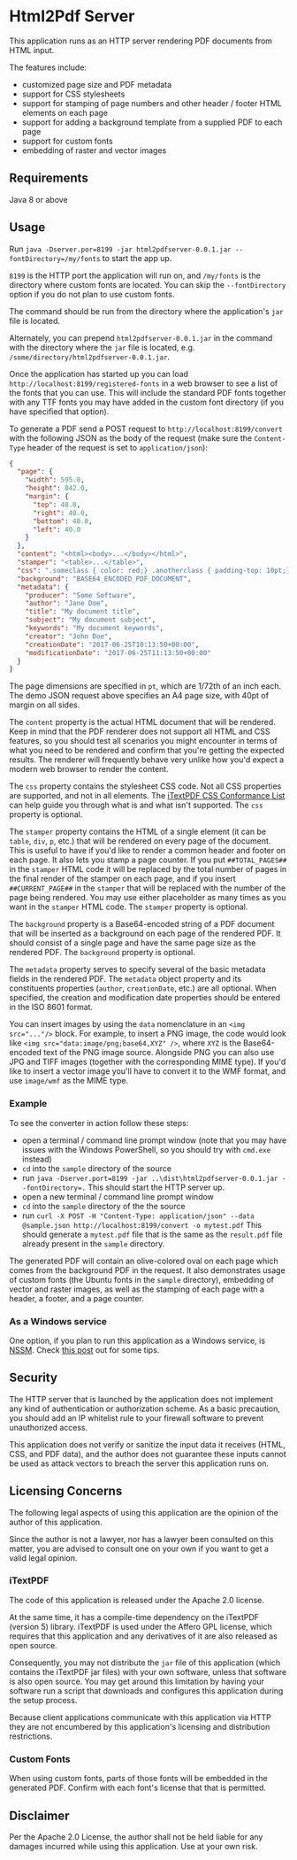 # Html2Pdf Server

This application runs as an HTTP server rendering PDF documents from HTML input.

The features include:

* customized page size and PDF metadata
* support for CSS stylesheets
* support for stamping of page numbers and other header / footer HTML elements on each page
* support for adding a background template from a supplied PDF to each page
* support for custom fonts
* embedding of raster and vector images

## Requirements

Java 8 or above

## Usage

Run `java -Dserver.por=8199 -jar html2pdfserver-0.0.1.jar --fontDirectory=/my/fonts` to start the app up.

`8199` is the HTTP port the application will run on, and `/my/fonts` is the directory
where custom fonts are located. You can skip the `--fontDirectory` option if you do not
plan to use custom fonts.

The command should be run from the directory where the application's `jar` file is located.

Alternately, you can prepend `html2pdfserver-0.0.1.jar` in the command with the directory 
where the `jar` file is located, e.g. `/some/directory/html2pdfserver-0.0.1.jar`.

Once the application has started up you can load `http://localhost:8199/registered-fonts` 
in a web browser to see a list of the fonts that you can use. This will include the standard PDF fonts together with
any TTF fonts you may have added in the custom font directory (if you have specified
that option).

To generate a PDF send a POST request to `http://localhost:8199/convert` with the following JSON as the body of the
request (make sure the `Content-Type` header of the request is set to `application/json`):

```json
{
  "page": {
    "width": 595.0,
    "height": 842.0,
    "margin": {
      "top": 40.0,
      "right": 40.0,
      "bottom": 40.0,
      "left": 40.0
    }
  },
  "content": "<html><body>...</body></html>",
  "stamper": "<table>...</table>",
  "css": ".someclass { color: red;} .anotherclass { padding-top: 10pt;}",
  "background": "BASE64_ENCODED_PDF_DOCUMENT",
  "metadata": {
    "producer": "Some Software",
    "author": "Jane Doe",
    "title": "My document title",
    "subject": "My document subject",
    "keywords": "My document keywords",
    "creator": "John Doe",
    "creationDate": "2017-06-25T10:13:50+00:00",
    "modificationDate": "2017-06-25T11:13:50+00:00"
  }
}
```

The page dimensions are specified in `pt`, which are 1/72th of an inch each. The demo JSON request above specifies an A4
page size, with 40pt of margin on all sides.

The `content` property is the actual HTML document that will be rendered. Keep in mind that the PDF renderer does not support all
HTML and CSS features, so you should test all scenarios you might encounter in terms of what you need to be rendered and confirm
that you're getting the expected results. The renderer will frequently behave very unlike how you'd expect a modern web browser
to render the content.

The `css` property contains the stylesheet CSS code. Not all CSS properties are supported, and not in all elements. The 
[iTextPDF CSS Conformance List](http://demo.itextsupport.com/xmlworker/itextdoc/CSS-conformance-list.htm) can help guide you
through what is and what isn't supported. The `css` property is optional.

The `stamper` property contains the HTML of a single element (it can be `table`, `div`, `p`, etc.) that will be rendered on
every page of the document. This is useful to have if you'd like to render a common header and footer on each page. It also
lets you stamp a page counter. If you put `##TOTAL_PAGES##` in the `stamper` HTML code it will be replaced by the total 
number of pages in the final render of the stamper on each page, and if you insert `##CURRENT_PAGE##` in the `stamper` that
will be replaced with the number of the page being rendered. You may use either placeholder as many times as you want in
the `stamper` HTML code. The `stamper` property is optional.

The `background` property is a Base64-encoded string of a PDF document that will be inserted as a background on each
page of the rendered PDF. It should consist of a single page and have the same page size as the rendered PDF. The `background`
property is optional.

The `metadata` property serves to specify several of the basic metadata fields in the rendered PDF. The `metadata` object property
and its constituents properties (`author`, `creationDate`, etc.) are all optional. When specified, the creation and modification date properties
should be entered in the ISO 8601 format.

You can insert images by using the `data` nomenclature in an `<img src="..."/>` block. For example, to insert a PNG image, the code
would look like `<img src="data:image/png;base64,XYZ" />`, where `XYZ` is the Base64-encoded text of the PNG image source. Alongside
PNG you can also use JPG and TIFF images (together with the corresponding MIME type). If you'd like to insert a vector image 
you'll have to convert it to the WMF format, and use `image/wmf` as the MIME type.

### Example

To see the converter in action follow these steps:

* open a terminal / command line prompt window (note that you may have issues with the Windows PowerShell, so you should
try with `cmd.exe` instead)
* `cd` into the `sample` directory of the source
* run `java -Dserver.port=8199 -jar ..\dist\html2pdfserver-0.0.1.jar --fontDirectory=.`
This should start the HTTP server up.
* open a new terminal / command line prompt window
* `cd` into the `sample` directory of the the source
* run `curl -X POST -H "Content-Type: application/json" --data @sample.json http://localhost:8199/convert -o mytest.pdf`
This should generate a `mytest.pdf` file that is the same as the `result.pdf` file already present in the `sample`
directory.

The generated PDF will contain an olive-colored oval on each page which comes from the background PDF in the request. It also
demonstrates usage of custom fonts (the Ubuntu fonts in the `sample` directory), embedding of vector and raster images, as well as
the stamping of each page with a header, a footer, and a page counter.


### As a Windows service

One option, if you plan to run this application as a Windows service, is [NSSM](https://nssm.cc/). Check [this
post](http://giordanomaestro.blogspot.bg/2013/01/running-java-applications-as-windows.html) out for some tips.

## Security

The HTTP server that is launched by the application does not implement any kind of authentication or
authorization scheme. As a basic precaution, you should add an IP whitelist rule to your firewall software to prevent
unauthorized access.

This application does not verify or sanitize the input data it receives (HTML, CSS, and PDF data), and the
author does not guarantee these inputs cannot be used as attack vectors to breach the server this application
runs on.

## Licensing Concerns

The following legal aspects of using this application are the opinion of the author of this application. 

Since the author is not a lawyer, nor has a lawyer been consulted on this matter, you are advised
to consult one on your own if you want to get a valid legal opinion.

### iTextPDF

The code of this application is released under the Apache 2.0 license. 

At the same time, it has a compile-time dependency on the iTextPDF (version 5) library. iTextPDF is used 
under the Affero GPL license, which requires that this application and any derivatives of it are also 
released as open source. 

Consequently, you may not distribute the `jar` file of this application (which contains the iTextPDF jar files) 
with your own software, unless that software is also open source. You may get around this limitation by 
having your software run a script that downloads and configures this application during the setup process. 

Because client applications communicate with this application via HTTP they are not encumbered by this
application's licensing and distribution restrictions.

### Custom Fonts

When using custom fonts, parts of those fonts will be embedded in the generated PDF. Confirm with each font's
license that that is permitted.

## Disclaimer

Per the Apache 2.0 License, the author shall not be held liable for any damages incurred while using this
application. Use at your own risk.